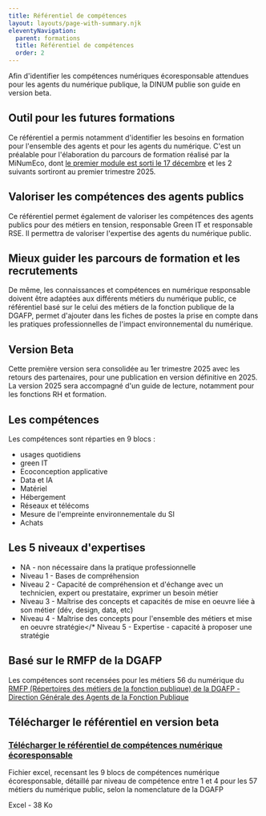 ```yaml
---
title: Référentiel de compétences
layout: layouts/page-with-summary.njk
eleventyNavigation:
  parent: formations
  title: Référentiel de compétences
  order: 2
---
```


<!-- chapô-->

Afin d'identifier les compétences numériques écoresponsable attendues pour les agents du numérique publique, la DINUM publie son guide en version beta.

<!-- texte-->

## Outil pour les futures formations

Ce référentiel a permis notamment d'identifier les besoins en formation pour l'ensemble des agents et pour les agents du numérique.
C'est un préalable pour l'élaboration du parcours de formation réalisé par la MiNumEco, dont [le premier module est sorti le 17 décembre](https://mentor.gouv.fr/local/catalog/pages/training.php?trainingid=3087) et les 2 suivants sortiront au premier trimestre 2025.

## Valoriser les compétences des agents publics

Ce référentiel permet également de valoriser les compétences des agents publics pour des métiers en tension, responsable Green IT et responsable RSE. Il permettra de valoriser l'expertise des agents du numérique public.

## Mieux guider les parcours de formation et les recrutements

De même, les connaissances et compétences en numérique responsable doivent être adaptées aux différents métiers du numérique public, ce référentiel basé sur le celui des métiers de la fonction publique de la DGAFP, permet d'ajouter dans les fiches de postes la prise en compte dans les pratiques professionnelles de l'impact environnemental du numérique.

## Version Beta

Cette première version sera consolidée au 1er trimestre 2025 avec les retours des partenaires, pour une publication en version définitive en 2025. La version 2025 sera accompagné d'un guide de lecture, notamment pour les fonctions RH et formation.

## Les compétences

Les compétences sont réparties en 9 blocs :

- usages quotidiens
- green IT
- Ecoconception applicative
- Data et IA
- Matériel
- Hébergement
- Réseaux et télécoms
- Mesure de l'empreinte environnementale du SI
- Achats

## Les 5 niveaux d'expertises

- NA - non nécessaire dans la pratique professionnelle
- Niveau 1 - Bases de compréhension
- Niveau 2 - Capacité de compréhension et d'échange avec un technicien, expert ou prestataire, exprimer un besoin métier
- Niveau 3 - Maîtrise des concepts et capacités de mise en oeuvre liée à son métier (dév, design, data, etc)
- Niveau 4 - Maîtrise des concepts pour l'ensemble des métiers et mise en oeuvre stratégie</\* Niveau 5 - Expertise - capacité à proposer une stratégie

## Basé sur le RMFP de la DGAFP

Les compétences sont recensées pour les métiers 56 du numérique du <a href="https://www.fonction-publique.gouv.fr/files/files/actualites/rmfp-v1-complet.pdf">RMFP (Répertoires des métiers de la fonction publique) de la DGAFP - Direction Générale des Agents de la Fonction Publique</a>

## Télécharger le référentiel en version beta

<div class="fr-card fr-enlarge-link fr-card--download">
	<div class="fr-card__body">
		<div class="fr-card__content">
			<h3 class="fr-card__title">
					<a download href="/docs/2024/ReferentielCompetencesNumEco-Beta.xlsx">
							Télécharger le référentiel de compétences numérique écoresponsable
					</a>
			</h3>
			<p class="fr-card__desc">Fichier excel, recensant les 9 blocs de compétences numérique écoresponsable, détaillé par niveau de compétence entre 1 et 4 pour les 57 métiers du numérique public, selon la nomenclature de la DGAFP</p>
			<div class="fr-card__end">
					<p class="fr-card__detail">Excel - 38 Ko</p>
			</div>
		</div>
	</div>
</div>

